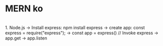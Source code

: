 <h1>MERN ko</h1> <br>
1. Node.js
 -> Install express: npm install express
 -> create app: const express = require("express");
                -> const app = express() // Invoke express
 -> app.get
 -> app.listen
 
